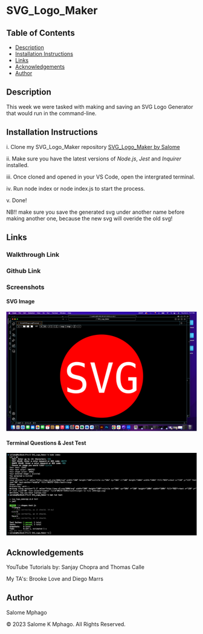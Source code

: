 # SVG_Logo_Maker

## Table of Contents
- [Description](#description)
- [Installation Instructions](#installation-instructions) 
- [Links](#links)
- [Acknowledgements](#acknowledgements)
- [Author](#author)

## Description
This week we were tasked with making and saving an SVG Logo Generator that would run in the command-line.

## Installation Instructions
i. Clone my SVG_Logo_Maker repository
[SVG_Logo_Maker by Salome](https://github.com/Saiishago/SVG_Logo_Maker/)

ii. Make sure you have the latest versions of *Node.js*, *Jest* and *Inquirer* installed.

iii. Once cloned and opened in your VS Code, open the intergrated terminal.

iv. Run node index or node index.js to start the process.

v. Done!

NB!! make sure you save the generated svg under another name before making another one, because the new svg will overide the old svg!


## Links

### Walkthrough Link

### Github Link

### Screenshots
#### SVG Image
![SVG Logo Sample](<svg_examples/SVG Logo Sample.png>)

#### Terminal Questions & Jest Test
![Terminal Questions and Jest Test](<svg_examples/Terminal Qs and Jest Test.png>)

## Acknowledgements
YouTube Tutorials by:
Sanjay Chopra and Thomas Calle

My TA's:
Brooke Love and Diego Marrs

## Author
Salome Mphago

© 2023 Salome K Mphago. All Rights Reserved.